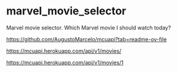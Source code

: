 # marvel_movie_selector
Marvel movie selector. Which Marvel movie I should watch today?

https://github.com/AugustoMarcelo/mcuapi?tab=readme-ov-file

https://mcuapi.herokuapp.com/api/v1/movies/

https://mcuapi.herokuapp.com/api/v1/movies/1


